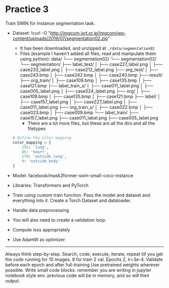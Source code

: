 # Practice 3

Train SWIN for instance segmentation task.

- Dataset: !curl -O "http://imgcom.jsrt.or.jp/imgcom/wp-content/uploads/2019/07/segmentation02.zip"
    - It has been downloaded, and unzipped at `./data/segmentation02`
    - Files (example I haven't added all files, read and manipulate them using python):
        data/
        └── segmentation02/
            └── segmentation02/
                └── segmentation/
                    ├── label_test/
                    │   ├── case227_label.png
                    │   ├── case233_label.png
                    │   ├── case212_label.png
                    ├── org_test/
                    │   ├── case243.bmp
                    │   ├── case242.bmp
                    │   ├── case240.bmp
                    ├── result/
                    ├── org_train/
                    │   ├── case109.bmp
                    │   ├── case135.bmp
                    │   ├── case121.bmp
                    ├── label_train_s/
                    │   ├── case011_label.png
                    │   ├── case005_label.png
                    │   ├── case024_label.png
                    ├── org/
                    │   ├── case109.bmp
                    │   ├── case135.bmp
                    │   ├── case121.bmp
                    ├── label/
                    │   ├── case157_label.png
                    │   ├── case227_label.png
                    │   ├── case011_label.png
                    ├── org_train_s/
                    │   ├── case022.bmp
                    │   ├── case023.bmp
                    │   ├── case009.bmp
                    └── label_train/
                        ├── case157_label.png
                        ├── case011_label.png
                        ├── case005_label.png
        - There are a lot more files, but these are all the dirs and all the filetypes
    ```python
    # Define the color mapping
    color_mapping = {
        255: 'lung',
        85: 'heart',
        170: 'outside_lung',
        0: 'outside_body'
    }
    ```
- Model: facebook/mask2former-swin-small-coco-instance
- Libraries: Transformers and PyTorch


- Train using custom train function. Pass the model and dataset and everything into it. Create a Torch Dataset and dataloader.
- Handle data preprocessing
- You will also need to create a validation loop.
- Compute loss appropriately
- Use AdamW as optimizer

---
Always think step-by-step. Search, code, execute, iterate, repeat till you get the code running for 10 images. 8 for train 2 val. Epochs 2, lr=3e-4. Validate before each epoch and after full-training
Use pretrained weights wherever possible. Write small code blocks. remember you are writing in jupyter notebook style env. previous code will be in memory, and so will their output.
